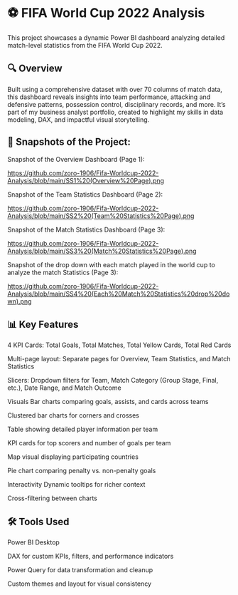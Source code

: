 # ⚽ FIFA World Cup 2022 Analysis
This project showcases a dynamic Power BI dashboard analyzing detailed match-level statistics from the FIFA World Cup 2022.

## 🔍 Overview
Built using a comprehensive dataset with over 70 columns of match data, this dashboard reveals insights into team performance, attacking and defensive patterns, possession control, disciplinary records, and more. It’s part of my business analyst portfolio, created to highlight my skills in data modeling, DAX, and impactful visual storytelling.

## 📸 Snapshots of the Project:

Snapshot of the Overview Dashboard (Page 1):

https://github.com/zoro-1906/Fifa-Worldcup-2022-Analysis/blob/main/SS1%20(Overview%20Page).png

Snapshot of the Team Statistics Dashboard (Page 2):

https://github.com/zoro-1906/Fifa-Worldcup-2022-Analysis/blob/main/SS2%20(Team%20Statistics%20Page).png

Snapshot of the Match Statistics Dashboard (Page 3):

https://github.com/zoro-1906/Fifa-Worldcup-2022-Analysis/blob/main/SS3%20(Match%20Statistics%20Page).png

Snapshot of the drop down with each match played in the world cup to analyze the match Statistics (Page 3):

https://github.com/zoro-1906/Fifa-Worldcup-2022-Analysis/blob/main/SS4%20(Each%20Match%20Statistics%20drop%20down).png

## 📊 Key Features
4 KPI Cards: Total Goals, Total Matches, Total Yellow Cards, Total Red Cards

Multi-page layout: Separate pages for Overview, Team Statistics, and Match Statistics

Slicers: Dropdown filters for Team, Match Category (Group Stage, Final, etc.), Date Range, and Match Outcome

Visuals
Bar charts comparing goals, assists, and cards across teams

Clustered bar charts for corners and crosses

Table showing detailed player information per team

KPI cards for top scorers and number of goals per team

Map visual displaying participating countries

Pie chart comparing penalty vs. non-penalty goals

Interactivity
Dynamic tooltips for richer context

Cross-filtering between charts

## 🛠️ Tools Used
Power BI Desktop

DAX for custom KPIs, filters, and performance indicators

Power Query for data transformation and cleanup

Custom themes and layout for visual consistency
